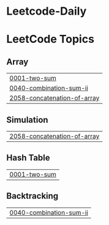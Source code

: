 # Leetcode-Daily

<!---LeetCode Topics Start-->
# LeetCode Topics
## Array
|  |
| ------- |
| [0001-two-sum](https://github.com/CharuliShirsath/Leetcode-Daily/tree/master/0001-two-sum) |
| [0040-combination-sum-ii](https://github.com/CharuliShirsath/Leetcode-Daily/tree/master/0040-combination-sum-ii) |
| [2058-concatenation-of-array](https://github.com/Ganesh-Nimbalkar/Leetcode-Daily/tree/master/2058-concatenation-of-array) |
## Simulation
|  |
| ------- |
| [2058-concatenation-of-array](https://github.com/Ganesh-Nimbalkar/Leetcode-Daily/tree/master/2058-concatenation-of-array) |
## Hash Table
|  |
| ------- |
| [0001-two-sum](https://github.com/CharuliShirsath/Leetcode-Daily/tree/master/0001-two-sum) |
## Backtracking
|  |
| ------- |
| [0040-combination-sum-ii](https://github.com/CharuliShirsath/Leetcode-Daily/tree/master/0040-combination-sum-ii) |
<!---LeetCode Topics End-->